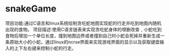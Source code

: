 # snakeGame
项目功能:通过C语言和linux系统绘制贪吃蛇地图实现蛇的行走并吃到地图内随机出现的食物。
项目描述∶使用C语言链表来实现贪吃蛇身体的增删改查﹐小蛇吃到食物后增加一个单位长度，撞到地图边界或者撞到自己时小蛇会死掉并重新生成一条原始大小的小蛇。通过linux的ncrse界面来实现游戏界面的显示以及获取键盘输入的上下左右键来控制小蛇的行走。
                        
